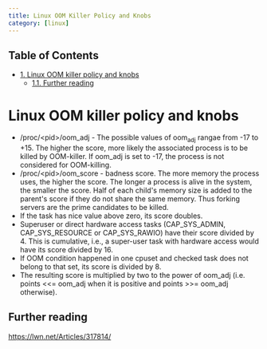 ```yaml
---
title: Linux OOM Killer Policy and Knobs
category: [linux]
---
```

<div id="table-of-contents">
<h2>Table of Contents</h2>
<div id="text-table-of-contents">
<ul>
<li><a href="#sec-1">1. Linux OOM killer policy and knobs</a>
<ul>
<li><a href="#sec-1-1">1.1. Further reading</a></li>
</ul>
</li>
</ul>
</div>
</div>

# Linux OOM killer policy and knobs<a id="sec-1" name="sec-1"></a>

-  /proc/\<pid\>/oom_adj -  The possible values of oom<sub>adj</sub> rangae from -17 to +15. The higher the score, more likely the associated process is to be killed by OOM-killer. If oom_adj is set to -17, the process is not considered for OOM-killing.
-  /proc/\<pid\>/oom_score - badness score. The more memory the process uses, the higher the score. The longer a process is alive in the system, the smaller the score. Half of each child's memory size is added to the parent's score if they do not share the same memory. Thus forking servers are the prime candidates to be killed.
-  If the task has nice value above zero, its score doubles.
- Superuser or direct hardware access tasks (CAP_SYS_ADMIN, CAP_SYS_RESOURCE or CAP_SYS_RAWIO) have their score divided by 4. This is cumulative, i.e., a super-user task with hardware access would have its score divided by 16.
-  If OOM condition happened in one cpuset and checked task does not belong to that set, its score is divided by 8.
- The resulting score is multiplied by two to the power of oom_adj (i.e. points \<\<= oom_adj when it is positive and points \>\>= oom_adj otherwise).

## Further reading<a id="sec-1-1" name="sec-1-1"></a>

<https://lwn.net/Articles/317814/>
